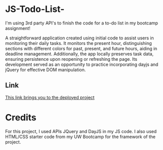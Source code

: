 # JS-Todo-List-
I'm using 3rd party API's to finish the code for a to-do list in my bootcamp assignment!

A straightforward application created using initial code to assist users in monitoring their daily tasks. It monitors the present hour, distinguishing sections with different colors for past, present, and future hours, aiding in deadline management. Additionally, the app locally preserves task data, ensuring persistence upon reopening or refreshing the page. Its development served as an opportunity to practice incorporating dayjs and jQuery for effective DOM manipulation.

## Link

[This link brings you to the deployed project](https://jtwiley1996.github.io/JS-Todo-List-/)


# Credits

For this project, I used APIs JQuery and DayJS in my JS code. I also used HTML/CSS starter code from my UW Bootcamp for the framework of the project.